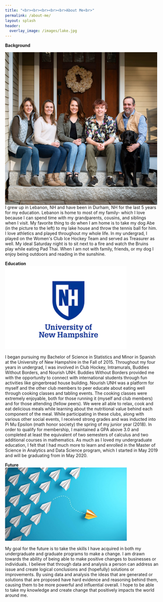 ```yaml
---
title: "<br><br><br><br><br>About Me<br>"
permalink: /about-me/
layout: splash
header:
  overlay_image: /images/lake.jpg
---
```

**Background**
<br>
<!-- <img src=" width="400" class="center" style="border:5px solid black" float="left"/> -->
<p style="width: 500px;">
<img src="/images/frontsteps.JPG" style="float: right;" />
I grew up in Lebanon, NH and have been in Durham, NH for the last 5 years for my education. Lebanon is home to most of my family- which I love because I can spend time with my grandparents, cousins, and siblings when I visit. My favorite thing to do when I am home is to take my dog Abe (in the picture to the left) to my lake house and throw the tennis ball for him. I love athletics and played throughout my whole life. In my undergrad, I played on the Women's Club Ice Hockey Team and served as Treasurer as well. My ideal Saturday night is to sit next to a fire and watch the Bruins play while eating Pad Thai. When I am not with family, friends, or my dog I enjoy being outdoors and reading in the sunshine.
</p> 


**Education**
<br>
<img src="/images/unhlogo.png" width="400" class="center"/>

I began pursuing my Bachelor of Science in Statistics and Minor in Spanish at the University of New Hampshire in the Fall of 2015. Throughout my four years in undergrad, I was involved in Club Hockey, Intramurals, Buddies Without Borders, and Nourish UNH. Buddies Without Borders provided me with the opportunity to connect with international students through fun activities like gingerbread house building. Nourish UNH was a platform for myself and the other club members to peer educate about eating well through cooking classes and tabling events. The cooking classes were extremely enjoyable, both for those running it (myself and club members) and for those attending (fellow peers). We were all able to relax, cook and eat delicious meals while learning about the nutritional value behind each component of the meal. While participating in these clubs, along with various other social events, I received strong grades and was inducted into Pi Mu Epsilon (math honor society) the spring of my junior year (2018). In order to qualify for membership, I maintained a GPA above 3.0 and completed at least the equivalent of two semesters of calculus and two additional courses in mathematics. As much as I loved my undergraduate education, I felt that I had much more to learn and enrolled in the Master of Science in Analytics and Data Science program, which I started in May 2019 and will be graduating from in May 2020.

**Future**
<br>
<img src="/images/change.jpg" width="400" class="center"/>

My goal for the future is to take the skills I have acquired in both my undergraduate and graduate programs to make a change. I am drawn towards the ability of being able to make positive changes to businesses or individuals. I believe that through data and analysis a person can address an issue and create logical conclusions and (hopefully) solutions or improvements. By using data and analysis the ideas that are generated or solutions that are proposed have hard evidence and reasoning behind them, causing them to be more powerful and influential overall. I hope to be able to take my knowledge and create change that positively impacts the world around me.
 
